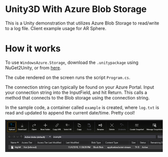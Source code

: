 # Unity3D With Azure Blob Storage
 This is a Unity demonstration that utilizes Azure Blob Storage to read/write to a log file. Client example usage for AR Sphere.
 
# How it works

To use `WindowsAzure.Storage`, download the `.unitypackage` using NuGet2Unity, or from [here](https://github.com/BrianPeek/AzureSDKs-Unity/tree/master/_UnityPackages). 

The cube rendered on the screen runs the script `Program.cs`. 

The connection string can typically be found on your Azure Portal. Input your connection string into the InputField, and hit Return. This calls a method that connects to the Blob storage using the connection string.

In the sample code, a container called `example` is created, where `log.txt` is read and updated to append the current date/time. Pretty cool!

![](blob.PNG)
